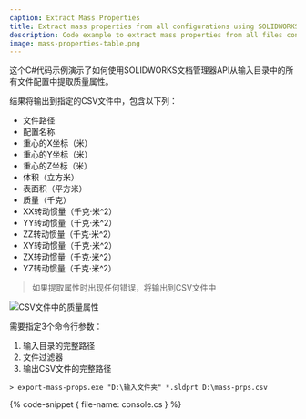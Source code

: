 ```yaml
---
caption: Extract Mass Properties
title: Extract mass properties from all configurations using SOLIDWORKS Document Manager API
description: Code example to extract mass properties from all files configurations of the specified input directory
image: mass-properties-table.png
---
```

这个C#代码示例演示了如何使用SOLIDWORKS文档管理器API从输入目录中的所有文件配置中提取质量属性。

结果将输出到指定的CSV文件中，包含以下列：

* 文件路径
* 配置名称
* 重心的X坐标（米）
* 重心的Y坐标（米）
* 重心的Z坐标（米）
* 体积（立方米）
* 表面积（平方米）
* 质量（千克）
* XX转动惯量（千克·米^2）
* YY转动惯量（千克·米^2）
* ZZ转动惯量（千克·米^2）
* XY转动惯量（千克·米^2）
* ZX转动惯量（千克·米^2）
* YZ转动惯量（千克·米^2）

> 如果提取属性时出现任何错误，将输出到CSV文件中

![CSV文件中的质量属性](mass-properties-table.png)

需要指定3个命令行参数：

1. 输入目录的完整路径
2. 文件过滤器
3. 输出CSV文件的完整路径

~~~
> export-mass-props.exe "D:\输入文件夹" *.sldprt D:\mass-prps.csv
~~~

{% code-snippet { file-name: console.cs } %}